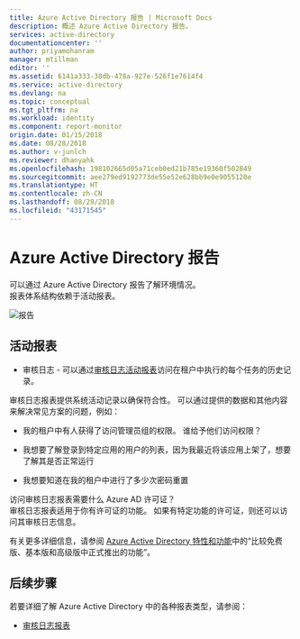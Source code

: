 ```yaml
---
title: Azure Active Directory 报告 | Microsoft Docs
description: 概述 Azure Active Directory 报告。
services: active-directory
documentationcenter: ''
author: priyamohanram
manager: mtillman
editor: ''
ms.assetid: 6141a333-38db-478a-927e-526f1e7614f4
ms.service: active-directory
ms.devlang: na
ms.topic: conceptual
ms.tgt_pltfrm: na
ms.workload: identity
ms.component: report-monitor
origin.date: 01/15/2018
ms.date: 08/28/2018
ms.author: v-junlch
ms.reviewer: dhanyahk
ms.openlocfilehash: 198102665d05a71ceb0ed21b785e19360f502849
ms.sourcegitcommit: aee279ed9192773de55e52e628bb9e0e9055120e
ms.translationtype: HT
ms.contentlocale: zh-CN
ms.lasthandoff: 08/29/2018
ms.locfileid: "43171545"
---
```

# <a name="azure-active-directory-reporting"></a>Azure Active Directory 报告

可以通过 Azure Active Directory 报告了解环境情况。  
报表体系结构依赖于活动报表。

![报告](./media/overview-reports/01.png)

## <a name="activity-reports"></a>活动报表

- 审核日志 - 可以通过[审核日志活动报表](concept-audit-logs.md)访问在租户中执行的每个任务的历史记录。
 
审核日志报表提供系统活动记录以确保符合性。
可以通过提供的数据和其他内容来解决常见方案的问题，例如：

- 我的租户中有人获得了访问管理员组的权限。 谁给予他们访问权限？ 

- 我想要了解登录到特定应用的用户的列表，因为我最近将该应用上架了，想要了解其是否正常运行

- 我想要知道在我的租户中进行了多少次密码重置


访问审核日志报表需要什么 Azure AD 许可证？  
审核日志报表适用于你有许可证的功能。 如果有特定功能的许可证，则还可以访问其审核日志信息。

有关更多详细信息，请参阅 [Azure Active Directory 特性和功能](https://www.microsoft.com/cloud-platform/azure-active-directory-features)中的“比较免费版、基本版和高级版中正式推出的功能”。   

## <a name="next-steps"></a>后续步骤

若要详细了解 Azure Active Directory 中的各种报表类型，请参阅：

- [审核日志报表](concept-audit-logs.md)


<!--Image references-->
[1]: ./media/active-directory-reporting-azure-portal/ic195031.png

